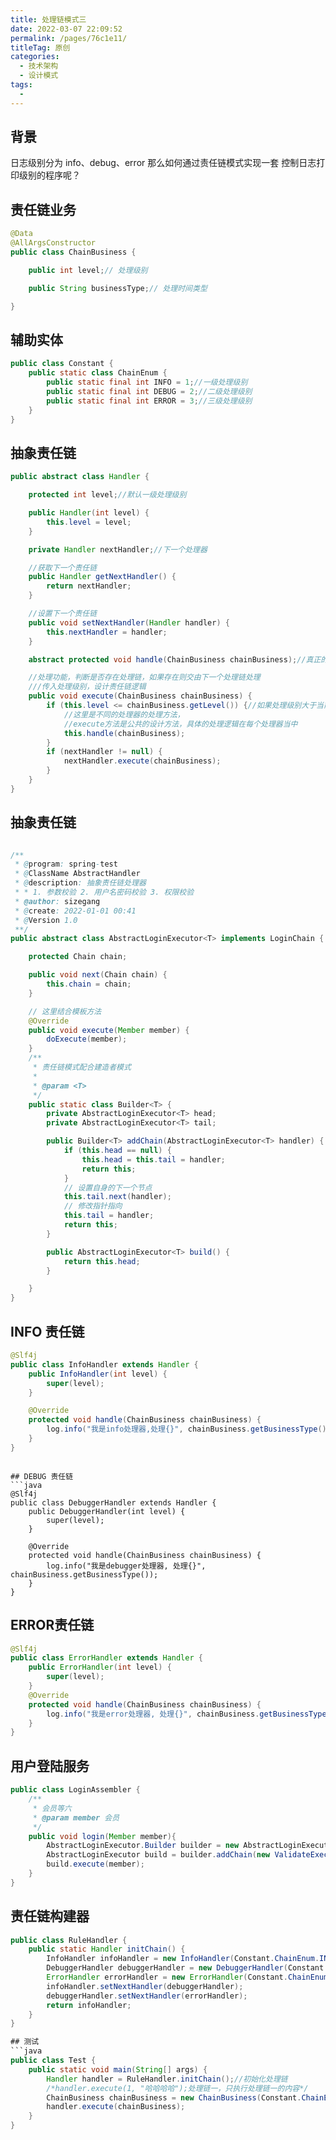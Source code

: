 ```yaml
---
title: 处理链模式三
date: 2022-03-07 22:09:52
permalink: /pages/76c1e11/
titleTag: 原创
categories: 
  - 技术架构
  - 设计模式
tags: 
  - 
---
```

  
## 背景
日志级别分为 info、debug、error
那么如何通过责任链模式实现一套 控制日志打印级别的程序呢？


## 责任链业务
```java 
@Data
@AllArgsConstructor
public class ChainBusiness {

    public int level;// 处理级别

    public String businessType;// 处理时间类型

}

```

## 辅助实体
```java 
public class Constant {
    public static class ChainEnum {
        public static final int INFO = 1;//一级处理级别
        public static final int DEBUG = 2;//二级处理级别
        public static final int ERROR = 3;//三级处理级别
    }
}

```

##  抽象责任链
```java  
public abstract class Handler {

    protected int level;//默认一级处理级别

    public Handler(int level) {
        this.level = level;
    }

    private Handler nextHandler;//下一个处理器

    //获取下一个责任链
    public Handler getNextHandler() {
        return nextHandler;
    }

    //设置下一个责任链
    public void setNextHandler(Handler handler) {
        this.nextHandler = handler;
    }

    abstract protected void handle(ChainBusiness chainBusiness);//真正的处理逻辑在父类中不做处理，在子类中做处理

    //处理功能，判断是否存在处理链，如果存在则交由下一个处理链处理
    ///传入处理级别，设计责任链逻辑
    public void execute(ChainBusiness chainBusiness) {
        if (this.level <= chainBusiness.getLevel()) {//如果处理级别大于当前处理器的处理级别，那么全部处理
            //这里是不同的处理器的处理方法，
            //execute方法是公共的设计方法，具体的处理逻辑在每个处理器当中
            this.handle(chainBusiness);
        }
        if (nextHandler != null) {
            nextHandler.execute(chainBusiness);
        }
    }
}
```


## 抽象责任链
```java  

/**
 * @program: spring-test
 * @ClassName AbstractHandler
 * @description: 抽象责任链处理器
 * * 1. 参数校验 2. 用户名密码校验 3. 权限校验
 * @author: sizegang
 * @create: 2022-01-01 00:41
 * @Version 1.0
 **/
public abstract class AbstractLoginExecutor<T> implements LoginChain {

    protected Chain chain;

    public void next(Chain chain) {
        this.chain = chain;
    }

    // 这里结合模板方法
    @Override
    public void execute(Member member) {
        doExecute(member);
    }
    /**
     * 责任链模式配合建造者模式
     *
     * @param <T>
     */
    public static class Builder<T> {
        private AbstractLoginExecutor<T> head;
        private AbstractLoginExecutor<T> tail;

        public Builder<T> addChain(AbstractLoginExecutor<T> handler) {
            if (this.head == null) {
                this.head = this.tail = handler;
                return this;
            }
            // 设置自身的下一个节点
            this.tail.next(handler);
            // 修改指针指向
            this.tail = handler;
            return this;
        }

        public AbstractLoginExecutor<T> build() {
            return this.head;
        }

    }
}
```
## INFO 责任链
```java  
@Slf4j
public class InfoHandler extends Handler {
    public InfoHandler(int level) {
        super(level);
    }

    @Override
    protected void handle(ChainBusiness chainBusiness) {
        log.info("我是info处理器,处理{}", chainBusiness.getBusinessType());
    }
}
```

```

## DEBUG 责任链
```java 
@Slf4j
public class DebuggerHandler extends Handler {
    public DebuggerHandler(int level) {
        super(level);
    }

    @Override
    protected void handle(ChainBusiness chainBusiness) {
        log.info("我是debugger处理器, 处理{}", chainBusiness.getBusinessType());
    }
}

```

## ERROR责任链
```java  
@Slf4j
public class ErrorHandler extends Handler {
    public ErrorHandler(int level) {
        super(level);
    }
    @Override
    protected void handle(ChainBusiness chainBusiness) {
        log.info("我是error处理器, 处理{}", chainBusiness.getBusinessType());
    }
}

```

## 用户登陆服务
```java  
public class LoginAssembler {
    /**
     * 会员等六
     * @param member 会员
     */
    public void login(Member member){
        AbstractLoginExecutor.Builder builder = new AbstractLoginExecutor.Builder();
        AbstractLoginExecutor build = builder.addChain(new ValidateExecutor()).addChain(new LoginExecutor()).addChain(new AuthHandler()).build();
        build.execute(member);
    }
}
```
## 责任链构建器
```java  
public class RuleHandler {
    public static Handler initChain() {
        InfoHandler infoHandler = new InfoHandler(Constant.ChainEnum.INFO);
        DebuggerHandler debuggerHandler = new DebuggerHandler(Constant.ChainEnum.DEBUG);
        ErrorHandler errorHandler = new ErrorHandler(Constant.ChainEnum.ERROR);
        infoHandler.setNextHandler(debuggerHandler);
        debuggerHandler.setNextHandler(errorHandler);
        return infoHandler;
    }
}

## 测试
```java  
public class Test {
    public static void main(String[] args) {
        Handler handler = RuleHandler.initChain();//初始化处理链
        /*handler.execute(1, "哈哈哈哈");处理链一，只执行处理链一的内容*/
        ChainBusiness chainBusiness = new ChainBusiness(Constant.ChainEnum.DEBUG, "debugger");
        handler.execute(chainBusiness);
    }
}

```
